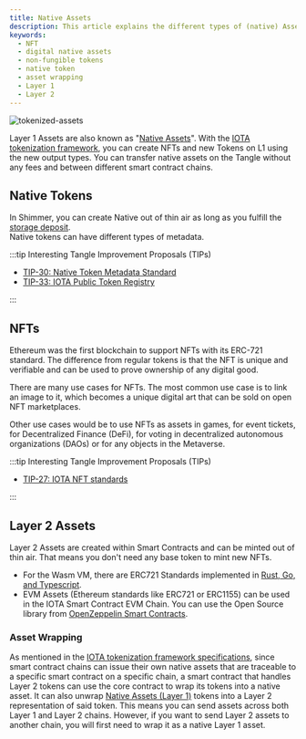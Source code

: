 ```yaml
---
title: Native Assets
description: This article explains the different types of (native) Assets on IOTA.
keywords:
  - NFT
  - digital native assets
  - non-fungible tokens
  - native token
  - asset wrapping
  - Layer 1
  - Layer 2
---
```


![tokenized-assets](/img/learn/layer2-tokenized-assets.png)

Layer 1 Assets are also known as "[Native Assets](https://github.com/iotaledger/tips/pull/38)". With the
[IOTA tokenization framework](https://blog.iota.org/tokenization-on-the-tangle-iota-digital-assets-framework/), you can
create NFTs and new Tokens on L1 using the new output types. You can transfer native assets on the Tangle without any fees and between different smart contract chains.

## Native Tokens

In Shimmer, you can create Native out of thin air as long as you fulfill the [storage deposit](/learn/welcome#storage-deposits).  
Native tokens can have different types of metadata.

:::tip Interesting Tangle Improvement Proposals (TIPs)

- [TIP-30: Native Token Metadata Standard](/tips/tips/TIP-0030)
- [TIP-33: IOTA Public Token Registry](https://github.com/Kami-Labs/tips/blob/tip-33/tips/TIP-0033/tip-0033.md)

:::

## NFTs

Ethereum was the first blockchain to support NFTs with its ERC-721 standard. The difference from regular tokens is that the NFT is unique and verifiable and can be used to prove ownership of any digital good.

There are many use cases for NFTs. The most common use case is to link an image to it, which becomes a unique digital art that can be sold on open NFT marketplaces.

Other use cases would be to use NFTs as assets in games, for event tickets, for Decentralized Finance (DeFi), for voting
in decentralized autonomous organizations (DAOs) or for any objects in the Metaverse.

:::tip Interesting Tangle Improvement Proposals (TIPs)

- [TIP-27: IOTA NFT standards](https://github.com/Kami-Labs/tips/blob/main/tips/TIP-0027/tip-0027.md)

:::

## Layer 2 Assets

Layer 2 Assets are created within Smart Contracts and can be minted out of thin air. That means you don't need any base token to mint new NFTs.

- For the Wasm VM, there are ERC721 Standards implemented in
  [Rust, Go, and Typescript](https://github.com/iotaledger/wasp/tree/develop/contracts/wasm/erc721).
- EVM Assets (Ethereum standards like ERC721 or ERC1155) can be used in the IOTA Smart Contract EVM Chain. You can use the Open Source library from [OpenZeppelin Smart Contracts](https://github.com/OpenZeppelin/openzeppelin-contracts).

### Asset Wrapping

As mentioned in the [IOTA tokenization framework specifications](https://blog.iota.org/iota-tokenization-framework-specifications/#asset-wrapping), since smart contract chains can issue their own native assets that are traceable to a specific smart contract on a specific chain, a smart contract that handles Layer 2 tokens can use the core contract to wrap its tokens into a native asset. It can also unwrap [Native Assets (Layer 1)](#digital-native-assets) tokens into a Layer 2 representation of said token. This means you can send assets across both Layer 1 and Layer 2 chains. However, if you want to send Layer 2 assets to another chain, you will first need to wrap it as a native Layer 1 asset.
